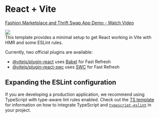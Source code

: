 # React + Vite
<div>
    <a href="https://www.loom.com/share/43547f72f3aa47b28dd312e82b686fca">
      <p>Fashion Marketplace and Thrift Swap App Demo - Watch Video</p>
    </a>
    <a href="https://www.loom.com/share/43547f72f3aa47b28dd312e82b686fca">
      <img style="max-width:300px;" src="https://cdn.loom.com/sessions/thumbnails/43547f72f3aa47b28dd312e82b686fca-022163ede3fdd0b0-full-play.gif">
    </a>
  </div>
This template provides a minimal setup to get React working in Vite with HMR and some ESLint rules.

Currently, two official plugins are available:

- [@vitejs/plugin-react](https://github.com/vitejs/vite-plugin-react/blob/main/packages/plugin-react) uses [Babel](https://babeljs.io/) for Fast Refresh
- [@vitejs/plugin-react-swc](https://github.com/vitejs/vite-plugin-react/blob/main/packages/plugin-react-swc) uses [SWC](https://swc.rs/) for Fast Refresh

## Expanding the ESLint configuration

If you are developing a production application, we recommend using TypeScript with type-aware lint rules enabled. Check out the [TS template](https://github.com/vitejs/vite/tree/main/packages/create-vite/template-react-ts) for information on how to integrate TypeScript and [`typescript-eslint`](https://typescript-eslint.io) in your project.
